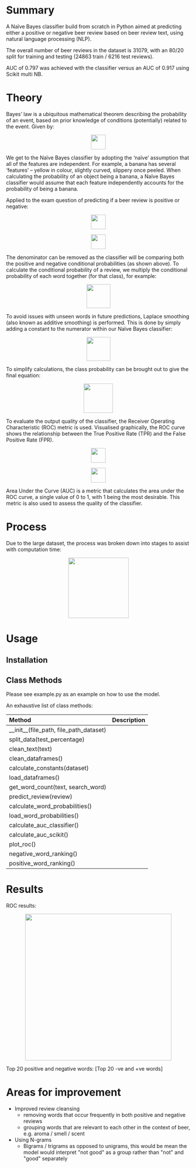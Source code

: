 # Summary
A Naïve Bayes classifier build from scratch in Python aimed at predicting either a positive or negative beer review based on beer review text, using natural language processing (NLP).

The overall number of beer reviews in the dataset is 31079, with an 80/20 split for training and testing (24863 train / 6216 test reviews).

AUC of 0.797 was achieved with the classifier versus an AUC of 0.917 using Scikit multi NB.

# Theory
Bayes’ law is a ubiquitous mathematical theorem describing the probability of an event, based on prior knowledge of conditions (potentially) related to the event. Given by:
<p align="center">
  <img height="40" src="https://i.imgur.com/Ag0V9up.png">
</p>
We get to the Naïve Bayes classifier by adopting the ‘naïve’ assumption that all of the features are independent. For example, a banana has several ‘features’ – yellow in colour, slightly curved, slippery once peeled. When calculating the probability of an object being a banana, a Naïve Bayes classifier would assume that each feature independently accounts for the probability of being a banana.

Applied to the exam question of predicting if a beer review is positive or negative:
<br>
<p align="center">
  <img height="40" src="https://i.imgur.com/aRyUidS.png">
</p>
<p align="center">
  <img height="40" src="https://i.imgur.com/saecUyD.png">
</p>
The denominator can be removed as the classifier will be comparing both the positive and negative conditional probabilities (as shown above). To calculate the conditional probability of a review, we multiply the conditional probability of each word together (for that class), for example:
<p align="center">
  <img height="65" src="https://i.imgur.com/RUQurUT.png">
</p>
To avoid issues with unseen words in future predictions, Laplace smoothing (also known as additive smoothing) is performed. This is done by simply adding a constant to the numerator within our Naïve Bayes classifier:
<p align="center">
  <img height="65" src="https://i.imgur.com/xkBry0i.png">
</p>
To simplify calculations, the class probability can be brought out to give the final equation:
<p align="center">
  <img height="80" src="https://i.imgur.com/55SA2Jm.png">
</p>
To evaluate the output quality of the classifier, the Receiver Operating Characteristic (ROC) metric is used. Visualised graphically, the ROC curve shows the relationship between the True Positive Rate (TPR) and the False Positive Rate (FPR).
<p align="center">
  <img height="40" src="https://i.imgur.com/J7dBI9K.png">
</p>
<p align="center">
  <img height="40" src="https://i.imgur.com/bJcHu1z.png">
</p>
Area Under the Curve (AUC) is a metric that calculates the area under the ROC curve, a single value of 0 to 1, with 1 being the most desirable. This metric is also used to assess the quality of the classifier.

# Process
Due to the large dataset, the process was broken down into stages to assist with computation time:
<p align="center">
  <img height="165" src="https://i.imgur.com/oOubYpp.png">
</p>

# Usage

## Installation

## Class Methods
Please see example.py as an example on how to use the model.

An exhaustive list of class methods:

| Method                                          | Description                          | 
| :-----------------------------------------------|:------------------------------------| 
| \_\_init\_\_(file_path, file_path_dataset)      |                                      |
| split_data(test_percentage)                      |                                      |
| clean_text(text)                                 |                                      |
| clean_dataframes()                               |                                      | 
| calculate_constants(dataset)                     |                                      |
| load_dataframes()                                |                                      |
| get_word_count(text, search_word)                |                                      |
| predict_review(review)                           |                                      |
| calculate_word_probabilities()                   |                                      |
| load_word_probabilities()                        |                                      |
| calculate_auc_classifier()                       |                                      |
| calculate_auc_scikit()                           |                                      |
| plot_roc()                                       |                                      |
| negative_word_ranking()                          |                                      |
| positive_word_ranking()                          |                                      |

# Results
ROC results:
<p align="center">
  <img height="400" src="https://i.imgur.com/yg5AvVe.png">
</p>

Top 20 positive and negative words:
[Top 20 -ve and +ve words]

# Areas for improvement
* Improved review cleansing
    * removing words that occur frequently in both positive and negative reviews
    * grouping words that are relevant to each other in the context of beer, e.g. aroma / smell / scent
* Using N-grams
    * Bigrams / trigrams as opposed to unigrams, this would be mean the model would interpret "not good" as a group rather than "not" and "good" separately

